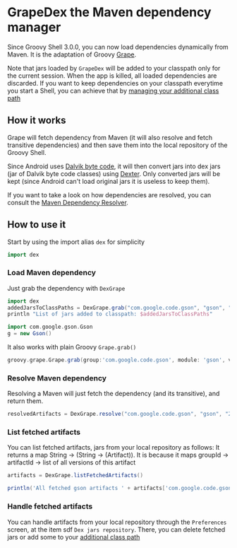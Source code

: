 # GrapeDex the Maven dependency manager

Since Groovy Shell 3.0.0, you can now load dependencies dynamically from Maven. It is the adaptation of Groovy [Grape](http://docs.groovy-lang.org/latest/html/documentation/grape.html).

Note that jars loaded by `GrapeDex` will be added to your classpath only for the current session. When
the app is killed, all loaded dependencies are discarded. If you want to keep dependencies on your classpath
everytime you start a Shell, you can achieve that by [managing your additional class path](https://tambapps.github.io/groovy-shell-user-manual/dependency-management/additional-classpath/)

## How it works

Grape will fetch dependency from Maven (it will also resolve and fetch transitive dependencies) and then save them into the local repository of the Groovy Shell.

Since Android uses [Dalvik byte code](https://source.android.com/devices/tech/dalvik/dalvik-bytecode), it will then convert jars
into dex jars (jar of Dalvik byte code classes) using [Dexter](https://tambapps.github.io/groovy-shell-user-manual/dependency-management/dexter/). Only converted jars will be kept
(since Android can't load original jars it is useless to keep them).

If you want to take a look on how dependencies are resolved, you can consult the [Maven Dependency Resolver](https://github.com/tambapps/maven-dependency-resolver).

## How to use it

Start by using the import alias `dex` for simplicity

```groovy
import dex
```

### Load Maven dependency
Just grab the dependency with `DexGrape`
```groovy
import dex
addedJarsToClassPaths = DexGrape.grab("com.google.code.gson", "gson", "2.8.6")
println "List of jars added to classpath: $addedJarsToClassPaths"

import com.google.gson.Gson
g = new Gson()
```

It also works with plain Groovy `Grape.grab()`
```groovy
groovy.grape.Grape.grab(group:'com.google.code.gson', module: 'gson', version: '2.8.6')
```

### Resolve Maven dependency
Resolving a Maven will just fetch the dependency (and its transitive), and return them.


```groovy
resolvedArtifacts = DexGrape.resolve("com.google.code.gson", "gson", "2.8.6")
```

### List fetched artifacts
You can list fetched artifacts, jars from your local repository as follows:
It returns a map String -> (String -> (Artifact)). It is because it maps
groupId -> artifactId -> list of all versions of this artifact
```groovy
artifacts = DexGrape.listFetchedArtifacts()

println('All fetched gson artifacts ' + artifacts['com.google.code.gson']['gson'])
```

### Handle fetched artifacts

You can handle artifacts from your local repository through the `Preferences` screen, at the item
sdf `Dex jars repository`. There, you can delete fetched jars or add some to your 
[additional class path](https://tambapps.github.io/groovy-shell-user-manual/dependency-management/additional-classpath/)